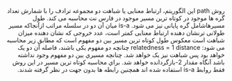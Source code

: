 <p dir="rtl"> 
روش path
این الگوریتم، ارتباط معنایی یا شباهت دو مجموعه ترادف را با شمارش تعداد گره ها موجود در کوتاه ترین مسیر موجود در فارس نت محاسبه می کند. طول مسیرهاشامل گره پایانی نیز می شود. is-a میان آن دو در سلسله مراتب
ازآنجاکه مسیر طولانی ترنشان دهنده ارتباط معنایی کمتر است، عدد خروجی که نشان دهنده میزان شباهت است معکوس طول کوتاه ترین مسیر بین دو مفهوم است که مطابق زیر محاسبه می شود:
relatedness =
1
distance
چنانچه دو مفهوم یکی باشند، فاصله آن دو یک خواهد بود پس شباهت نیز یک خواهد شد.
چنانچه مسیري بین دو مفهوم وجود نداشته باشد آنگاه مقدار 2-بازگردانده خواهد شد. براي محاسبه کوتاه ترین
مسیر در این روش فقط روابط is-a استفاده شده اند همچنین رابطه ها بدون جهت در نظر گرفته شدند.

</p> 
